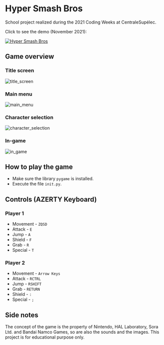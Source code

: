# Hyper Smash Bros

School project realized during the 2021 Coding Weeks at CentraleSupélec.

Click to see the demo (November 2021):

[![Hyper Smash Bros](https://img.youtube.com/vi/54JSfYjeWTA/0.jpg)](https://www.youtube.com/watch?v=54JSfYjeWTA)

## Game overview

### Title screen

![title_screen](https://github.com/user-attachments/assets/ec64fef3-eaa8-41f4-a985-7dd58e3a3dcf)

### Main menu

![main_menu](https://github.com/user-attachments/assets/802a56b1-6bbc-4cff-bdbd-95b59e7cb7dc)

### Character selection

![character_selection](https://github.com/user-attachments/assets/8f690a87-9ddd-4ce1-8d99-551e6e6ceaaf)

### In-game

![in_game](https://github.com/user-attachments/assets/1f851a44-a9ef-458d-90e6-0f9e1603b168)

## How to play the game

- Make sure the library `pygame` is installed.
- Execute the file `init.py`.

## Controls (AZERTY Keyboard)

### Player 1

- Movement - `ZQSD`
- Attack - `E`
- Jump - `A`
- Shield - `F`
- Grab - `R`
- Special - `T`

### Player 2

- Movement - `Arrow Keys`
- Attack - `RCTRL`
- Jump - `RSHIFT`
- Grab - `RETURN`
- Shield - `:`
- Special - `;`

## Side notes

The concept of the game is the property of Nintendo, HAL Laboratory, Sora Ltd. and Bandai Namco Games, so are also the sounds and the images.
This project is for educational purpose only.
